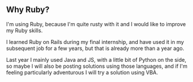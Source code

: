 ## Why Ruby?

I'm using Ruby, because I'm quite rusty with it and I would like to improve my Ruby skills.

I learned Ruby on Rails during my final internship, and have used it in my subsequent job for a few years, but that is 
already more than a year ago.

Last year I mainly used Java and JS, with a little bit of Python on the side, so maybe I will also be posting solutions 
using those languages, and if I'm feeling particularly adventurous I will try a solution using VBA.